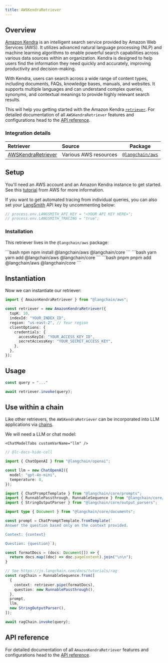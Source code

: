 ```yaml
---
title: AWSKendraRetriever
---
```


## Overview

[Amazon Kendra](https://aws.amazon.com/kendra/) is an intelligent search service provided by Amazon Web Services (AWS).
It utilizes advanced natural language processing (NLP) and machine learning algorithms to enable powerful search capabilities across various data sources within an organization.
Kendra is designed to help users find the information they need quickly and accurately, improving productivity and decision-making.

With Kendra, users can search across a wide range of content types, including documents, FAQs, knowledge bases, manuals, and websites.
It supports multiple languages and can understand complex queries, synonyms, and contextual meanings to provide highly relevant search results.

This will help you getting started with the Amazon Kendra [`retriever`](/oss/concepts/retrievers). For detailed documentation of all `AWSKendraRetriever` features and configurations head to the [API reference](https://api.js.langchain.com/classes/langchain_aws.AmazonKendraRetriever.html).

### Integration details

| Retriever | Source | Package |
| :--- | :--- | :---: |
[AWSKendraRetriever](https://api.js.langchain.com/classes/langchain_aws.AmazonKendraRetriever.html) | Various AWS resources | [`@langchain/aws`](https://www.npmjs.com/package/@langchain/aws) |

## Setup

You'll need an AWS account and an Amazon Kendra instance to get started. See this [tutorial](https://docs.aws.amazon.com/kendra/latest/dg/getting-started.html) from AWS for more information.

If you want to get automated tracing from individual queries, you can also set your [LangSmith](https://docs.smith.langchain.com/) API key by uncommenting below:

```typescript
// process.env.LANGSMITH_API_KEY = "<YOUR API KEY HERE>";
// process.env.LANGSMITH_TRACING = "true";
```

### Installation

This retriever lives in the `@langchain/aws` package:

<CodeGroup>
```bash npm
npm install @langchain/aws @langchain/core
```
```bash yarn
yarn add @langchain/aws @langchain/core
```
```bash pnpm
pnpm add @langchain/aws @langchain/core
```
</CodeGroup>

## Instantiation

Now we can instantiate our retriever:

```typescript
import { AmazonKendraRetriever } from "@langchain/aws";

const retriever = new AmazonKendraRetriever({
  topK: 10,
  indexId: "YOUR_INDEX_ID",
  region: "us-east-2", // Your region
  clientOptions: {
    credentials: {
      accessKeyId: "YOUR_ACCESS_KEY_ID",
      secretAccessKey: "YOUR_SECRET_ACCESS_KEY",
    },
  },
});
```

## Usage

```typescript
const query = "..."

await retriever.invoke(query);
```

## Use within a chain

Like other retrievers, the `AWSKendraRetriever` can be incorporated into LLM applications via [chains](/oss/how-to/sequence/).

We will need a LLM or chat model:

```{=mdx}
<ChatModelTabs customVarName="llm" />
```

```typescript
// @lc-docs-hide-cell

import { ChatOpenAI } from "@langchain/openai";

const llm = new ChatOpenAI({
  model: "gpt-4o-mini",
  temperature: 0,
});
```

```typescript
import { ChatPromptTemplate } from "@langchain/core/prompts";
import { RunnablePassthrough, RunnableSequence } from "@langchain/core/runnables";
import { StringOutputParser } from "@langchain/core/output_parsers";

import type { Document } from "@langchain/core/documents";

const prompt = ChatPromptTemplate.fromTemplate(`
Answer the question based only on the context provided.

Context: {context}

Question: {question}`);

const formatDocs = (docs: Document[]) => {
  return docs.map((doc) => doc.pageContent).join("\n\n");
}

// See https://js.langchain.com/docs/tutorials/rag
const ragChain = RunnableSequence.from([
  {
    context: retriever.pipe(formatDocs),
    question: new RunnablePassthrough(),
  },
  prompt,
  llm,
  new StringOutputParser(),
]);
```

```typescript
await ragChain.invoke(query);
```

## API reference

For detailed documentation of all `AmazonKendraRetriever` features and configurations head to the [API reference](https://api.js.langchain.com/classes/langchain_aws.AmazonKendraRetriever.html).
